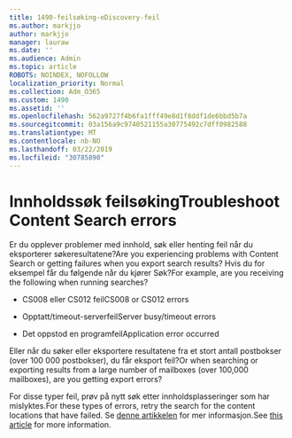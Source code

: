 ```yaml
---
title: 1490-feilsøking-eDiscovery-feil
ms.author: markjjo
author: markjjo
manager: lauraw
ms.date: ''
ms.audience: Admin
ms.topic: article
ROBOTS: NOINDEX, NOFOLLOW
localization_priority: Normal
ms.collection: Adm_O365
ms.custom: 1490
ms.assetid: ''
ms.openlocfilehash: 562a9727f4b6fa1fff49e8d1f8ddf1de6bbd5b7a
ms.sourcegitcommit: 03a156a9c9740521155a30775492c7dff0982588
ms.translationtype: MT
ms.contentlocale: nb-NO
ms.lasthandoff: 03/22/2019
ms.locfileid: "30785890"
---
```

# <a name="troubleshoot-content-search-errors"></a><span data-ttu-id="94456-102">Innholdssøk feilsøking</span><span class="sxs-lookup"><span data-stu-id="94456-102">Troubleshoot Content Search errors</span></span>

<span data-ttu-id="94456-103">Er du opplever problemer med innhold, søk eller henting feil når du eksporterer søkeresultatene?</span><span class="sxs-lookup"><span data-stu-id="94456-103">Are you experiencing problems with Content Search or getting failures when you export search results?</span></span>
<span data-ttu-id="94456-104">Hvis du for eksempel får du følgende når du kjører Søk?</span><span class="sxs-lookup"><span data-stu-id="94456-104">For example, are you receiving the following when running searches?</span></span>

- <span data-ttu-id="94456-105">CS008 eller CS012 feil</span><span class="sxs-lookup"><span data-stu-id="94456-105">CS008 or CS012 errors</span></span>

- <span data-ttu-id="94456-106">Opptatt/timeout-serverfeil</span><span class="sxs-lookup"><span data-stu-id="94456-106">Server busy/timeout errors</span></span>

- <span data-ttu-id="94456-107">Det oppstod en programfeil</span><span class="sxs-lookup"><span data-stu-id="94456-107">Application error occurred</span></span>

<span data-ttu-id="94456-108">Eller når du søker eller eksportere resultatene fra et stort antall postbokser (over 100 000 postbokser), du får eksport feil?</span><span class="sxs-lookup"><span data-stu-id="94456-108">Or when searching or exporting results from a large number of mailboxes (over 100,000 mailboxes), are you getting export errors?</span></span>

<span data-ttu-id="94456-109">For disse typer feil, prøv på nytt søk etter innholdsplasseringer som har mislyktes.</span><span class="sxs-lookup"><span data-stu-id="94456-109">For these types of errors, retry the search for the content locations that have failed.</span></span> <span data-ttu-id="94456-110">Se [denne artikkelen](https://docs.microsoft.com/office365/securitycompliance/retry-failed-content-search) for mer informasjon.</span><span class="sxs-lookup"><span data-stu-id="94456-110">See  [this article](https://docs.microsoft.com/office365/securitycompliance/retry-failed-content-search) for more information.</span></span>
